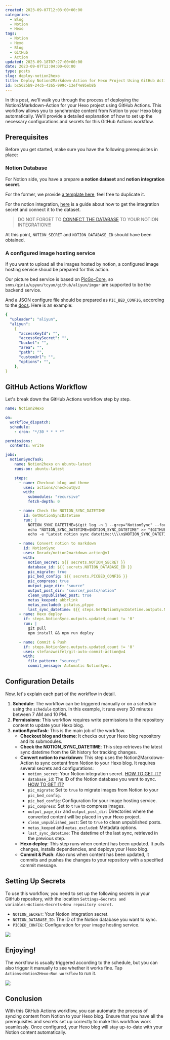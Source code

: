 ```yaml
---
created: 2023-09-07T12:03:00+00:00
categories:
  - Blog
  - Notion
  - Hexo
tags:
  - Notion
  - Hexo
  - Blog
  - GitHub
  - Action
updated: 2023-09-18T07:27:00+00:00
date: 2023-09-07T12:04:00+00:00
type: posts
slug: deploy-notion2hexo
title: Deploy Notion2Markdown-Action for Hexo Project Using GitHub Actions
id: bc5625b9-24cb-4265-999c-13ef4e95eb8b
---
```


In this post, we'll walk you through the process of deploying the Notion2Markdown-Action for your Hexo project using GitHub Actions. This workflow allows you to synchronize content from Notion to your Hexo blog automatically. We'll provide a detailed explanation of how to set up the necessary configurations and secrets for this GitHub Actions workflow.

## Prerequisites

Before you get started, make sure you have the following prerequisites in place:

### Notion Database

For Notion side, you have a prepare **a notion dataset** and **notion integration secret.**

For the former, we provide [a template here](/397943b2d0384e15ba69448900823984?v=06762d5d3e2140e399c03d84131ee682), feel free to duplicate it.

For the notion integration, [here](https://syncwith.com/gs/support/notion-api-key-qrsJHMnH5LuHUjDqvZnmWC#3dfedd0586ec402293add6e511478985) is a guide about how to get the integration secret and connect it to the dataset.

> DO NOT FORGET TO [CONNECT THE DATABASE](https://syncwith.com/gs/support/notion-api-key-qrsJHMnH5LuHUjDqvZnmWC#e4bb58f3025746b481eb65155be04e0e) TO YOUR NOTION INTEGRATION!!!

At this point, `NOTION_SECRET` and `NOTION_DATABASE_ID` should have been obtained.

### A configured image hosting service

If you want to upload all the images hosted by notion, a configured image hosting service shoud be prepared for this action.

Our picture bed service is based on [PicGo-Core](https://github.com/PicGo/PicGo-Core/blob/dev/README.md), so `smms/qiniu/upyun/tcyun/github/aliyun/imgur` are supported to be the backend service.

And a JSON configure file should be prepared as `PIC_BED_CONFIG`, according to the [docs](https://picgo.github.io/PicGo-Core-Doc/zh/guide/config.html#picbed). Here is an example:

```yaml
{
  "uploader": "aliyun",
  "aliyun":
    {
      "accessKeyId": "",
      "accessKeySecret": "",
      "bucket": "",
      "area": "",
      "path": "",
      "customUrl": "",
      "options": "",
    },
}
```

## GitHub Actions Workflow

Let's break down the GitHub Actions workflow step by step.

```yaml
name: Notion2Hexo

on:
  workflow_dispatch:
  schedule:
    - cron: "*/30 * * * *"

permissions:
  contents: write

jobs:
  notionSyncTask:
    name: Notion2hexo on ubuntu-latest
    runs-on: ubuntu-latest

    steps:
      - name: Checkout blog and theme
        uses: actions/checkout@v3
        with:
          submodules: "recursive"
          fetch-depth: 0

      - name: Check the NOTION_SYNC_DATETIME
        id: GetNotionSyncDatetime
        run: |
          NOTION_SYNC_DATETIME=$(git log -n 1 --grep="NotionSync" --format="%aI")
          echo "NOTION_SYNC_DATETIME=$NOTION_SYNC_DATETIME" >> "$GITHUB_OUTPUT"
          echo -e "Latest notion sync datetime:\\\\n$NOTION_SYNC_DATETIME"

      - name: Convert notion to markdown
        id: NotionSync
        uses: Doradx/notion2markdown-action@v1
        with:
          notion_secret: ${{ secrets.NOTION_SECRET }}
          database_id: ${{ secrets.NOTION_DATABASE_ID }}
          pic_migrate: true
          pic_bed_config: ${{ secrets.PICBED_CONFIG }}
          pic_compress: true
          output_page_dir: "source"
          output_post_dir: "source/_posts/notion"
          clean_unpublished_post: true
          metas_keeped: abbrlink
          metas_excluded: pstatus,ptype
          last_sync_datetime: ${{ steps.GetNotionSyncDatetime.outputs.NOTION_SYNC_DATETIME }}
      - name: Hexo deploy
        if: steps.NotionSync.outputs.updated_count != '0'
        run: |
          git pull
          npm install && npm run deploy

      - name: Commit & Push
        if: steps.NotionSync.outputs.updated_count != '0'
        uses: stefanzweifel/git-auto-commit-action@v4
        with:
          file_pattern: "source/"
          commit_message: Automatic NotionSync.
```

## Configuration Details

Now, let's explain each part of the workflow in detail.

1. **Schedule**: The workflow can be triggered manually or on a schedule using the `schedule` option. In this example, it runs every 30 minutes between 7 AM and 10 PM.
2. **Permissions**: This workflow requires write permissions to the repository content to update your Hexo blog.
3. **notionSyncTask**: This is the main job of the workflow.
   - **Checkout blog and theme**: It checks out your Hexo blog repository and its submodules.
   - **Check the NOTION_SYNC_DATETIME**: This step retrieves the latest sync datetime from the Git history for tracking changes.
   - **Convert notion to markdown**: This step uses the Notion2Markdown-Action to sync content from Notion to your Hexo blog. It requires several secrets and configurations:
     - `notion_secret`: Your Notion integration secret. [HOW TO GET IT?](https://syncwith.com/gs/support/notion-api-key-qrsJHMnH5LuHUjDqvZnmWC#3dfedd0586ec402293add6e511478985)
     - `database_id`: The ID of the Notion database you want to sync. [HOW TO GET IT?](https://syncwith.com/gs/support/notion-api-key-qrsJHMnH5LuHUjDqvZnmWC#3dfedd0586ec402293add6e511478985)
     - `pic_migrate`: Set to `true` to migrate images from Notion to your `pic_bed_config`.
     - `pic_bed_config`: Configuration for your image hosting service.
     - `pic_compress`: Set to `true` to compress images.
     - `output_page_dir` and `output_post_dir`: Directories where the converted content will be placed in your Hexo project.
     - `clean_unpublished_post`: Set to `true` to clean unpublished posts.
     - `metas_keeped` and `metas_excluded`: Metadata options.
     - `last_sync_datetime`: The datetime of the last sync, retrieved in the previous step.
   - **Hexo deploy**: This step runs when content has been updated. It pulls changes, installs dependencies, and deploys your Hexo blog.
   - **Commit & Push**: Also runs when content has been updated, it commits and pushes the changes to your repository with a specified commit message.

## Setting Up Secrets

To use this workflow, you need to set up the following secrets in your GitHub repository, with the location `Settings→Secrets and variables→Actions→Secrets→New repository secret`.

- `NOTION_SECRET`: Your Notion integration secret.
- `NOTION_DATABASE_ID`: The ID of the Notion database you want to sync.
- `PICBED_CONFIG`: Configuration for your image hosting service.

![](https://prod-files-secure.s3.us-west-2.amazonaws.com/9724a895-d6d5-4e82-9739-74885ea5ba68/92e7d463-8e7f-453f-9fc2-70f9ba0a8908/Untitled.png?X-Amz-Algorithm=AWS4-HMAC-SHA256&X-Amz-Content-Sha256=UNSIGNED-PAYLOAD&X-Amz-Credential=AKIAT73L2G45EIPT3X45%2F20231118%2Fus-west-2%2Fs3%2Faws4_request&X-Amz-Date=20231118T034047Z&X-Amz-Expires=3600&X-Amz-Signature=6972ef303cff8f6169393f4f47ffdb014c58e508c0e321f65203da7e6f4d654c&X-Amz-SignedHeaders=host&x-id=GetObject)

## Enjoying!

The workflow is usually triggered according to the schedule, but you can also trigger it manually to see whether it works fine. Tap `Actions→Notion2Hexo→Run workflow` to run it.

![](https://prod-files-secure.s3.us-west-2.amazonaws.com/9724a895-d6d5-4e82-9739-74885ea5ba68/1b91b54d-01df-4754-af64-d2ab65da9b77/Untitled.png?X-Amz-Algorithm=AWS4-HMAC-SHA256&X-Amz-Content-Sha256=UNSIGNED-PAYLOAD&X-Amz-Credential=AKIAT73L2G45EIPT3X45%2F20231118%2Fus-west-2%2Fs3%2Faws4_request&X-Amz-Date=20231118T034047Z&X-Amz-Expires=3600&X-Amz-Signature=91366826d03ce4a4c4461e7e4b9f0dacfc7bb0e641be858d097ee8f258f81411&X-Amz-SignedHeaders=host&x-id=GetObject)

## Conclusion

With this GitHub Actions workflow, you can automate the process of syncing content from Notion to your Hexo blog. Ensure that you have all the prerequisites and secrets set up correctly to make this workflow work seamlessly. Once configured, your Hexo blog will stay up-to-date with your Notion content automatically.
